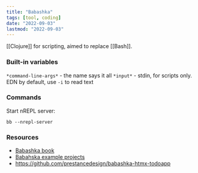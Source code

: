 ```yaml
---
title: "Babashka"
tags: [tool, coding]
date: "2022-09-03"
lastmod: "2022-09-03"
---
```


[[Clojure]] for scripting, aimed to replace [[Bash]].

### Built-in variables
`*command-line-args*` - the name says it all
`*input*` - stdin, for scripts only. EDN by default, use `-i` to read text

### Commands
Start nREPL server:
```
bb --nrepl-server
```

### Resources
- [Babashka book](https://book.babashka.org/)
- [Babahska example projects](https://github.com/babashka/babashka/blob/master/doc/projects.md#release-on-push-github-action)
- https://github.com/prestancedesign/babashka-htmx-todoapp